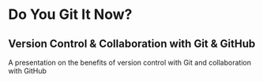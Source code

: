 # Do You Git It Now? 
## Version Control &amp; Collaboration with Git &amp; GitHub

A presentation on the benefits of version control with Git and collaboration with GitHub
